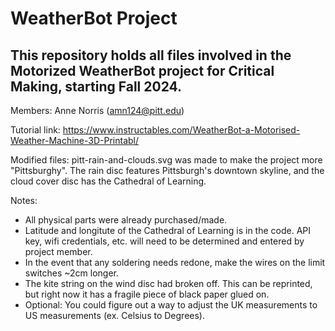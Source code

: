 # WeatherBot Project
## This repository holds all files involved in the Motorized WeatherBot project for Critical Making, starting Fall 2024.

Members: Anne Norris (amn124@pitt.edu)

Tutorial link: https://www.instructables.com/WeatherBot-a-Motorised-Weather-Machine-3D-Printabl/

Modified files: pitt-rain-and-clouds.svg was made to make the project more "Pittsburghy". The rain disc features Pittsburgh's downtown skyline, and the cloud cover disc has the Cathedral of Learning.

Notes:
- All physical parts were already purchased/made.
- Latitude and longitute of the Cathedral of Learning is in the code. API key, wifi credentials, etc. will need to be determined and entered by project member.
- In the event that any soldering needs redone, make the wires on the limit switches ~2cm longer.
- The kite string on the wind disc had broken off. This can be reprinted, but right now it has a fragile piece of black paper glued on.
- Optional: You could figure out a way to adjust the UK measurements to US measurements (ex. Celsius to Degrees).



